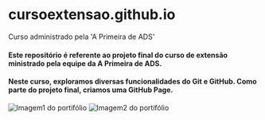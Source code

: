 # cursoextensao.github.io 
Curso administrado pela 'A Primeira de ADS'

#### Este repositório é referente ao projeto final do curso de extensão ministrado pela equipe da A Primeira de ADS.

#### Neste curso, exploramos diversas funcionalidades do Git e GitHub. Como parte do projeto final, criamos uma GitHub Page.

![Imagem1 do portifólio](/Portifolio_Pablo/docs/Screenshot%20from%202024-11-19%2014-49-43.png) ![Imagem2 do portifólio](/Portifolio_Pablo/docs/Screenshot%20from%202024-11-19%2014-49-59.png)                                              